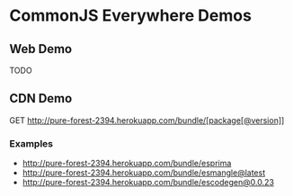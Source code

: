 CommonJS Everywhere Demos
=========================

## Web Demo

TODO

## CDN Demo

GET http://pure-forest-2394.herokuapp.com/bundle/[package[@version]]

### Examples

* http://pure-forest-2394.herokuapp.com/bundle/esprima
* http://pure-forest-2394.herokuapp.com/bundle/esmangle@latest
* http://pure-forest-2394.herokuapp.com/bundle/escodegen@0.0.23
